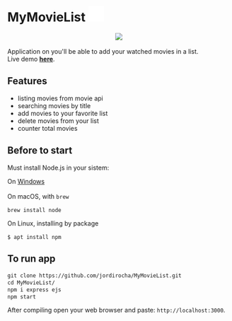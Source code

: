 # MyMovieList <img src="https://github.com/jordirocha/MyMovieList/blob/main/src/public/img/logo.png" height="35"/>
<p align="center">
<img src="https://github.com/jordirocha/MyMovieList/blob/main/src/public/img/demo.gif" width="650" />
</p>
Application on you'll be able to add your watched movies in a list.</br>
Live demo <a href="https://mymovielistapp-nodejs.herokuapp.com/" target="_blank"><strong>here</strong></a>.

## Features
- listing movies from movie api
- searching movies by title
- add movies to your favorite list
- delete movies from your list
- counter total movies

## Before to start
Must install Node.js in your sistem:</br>

On [Windows](https://nodejs.org/es/download/)</br></br>
On macOS, with `brew`</br>
    
    brew install node
    
On Linux, installing by package
    
    $ apt install npm

## To run app
    git clone https://github.com/jordirocha/MyMovieList.git
    cd MyMovieList/
    npm i express ejs
    npm start
After compiling open your web browser and paste: `http://localhost:3000`.
